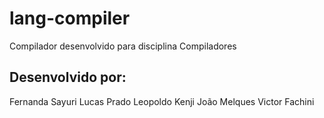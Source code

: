 # lang-compiler
Compilador desenvolvido para disciplina Compiladores

## Desenvolvido por:
Fernanda Sayuri
Lucas Prado
Leopoldo Kenji
João Melques
Victor Fachini